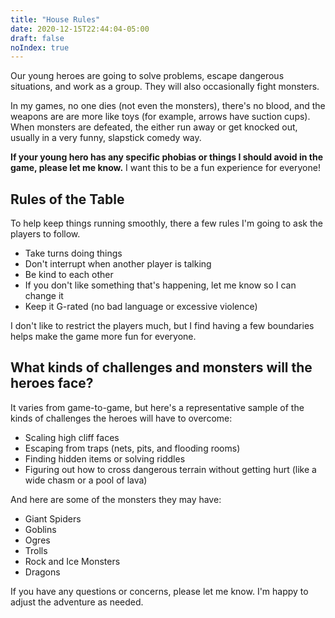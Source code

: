 ```yaml
---
title: "House Rules"
date: 2020-12-15T22:44:04-05:00
draft: false
noIndex: true
---
```


Our young heroes are going to solve problems, escape dangerous situations, and work as a group. They will also occasionally fight monsters.

In my games, no one dies (not even the monsters), there's no blood, and the weapons are are more like toys (for example, arrows have suction cups). When monsters are defeated, the either run away or get knocked out, usually in a very funny, slapstick comedy way.

**If your young hero has any specific phobias or things I should avoid in the game, please let me know.** I want this to be a fun experience for everyone!

## Rules of the Table

To help keep things running smoothly, there a few rules I'm going to ask the players to follow.

- Take turns doing things
- Don't interrupt when another player is talking
- Be kind to each other
- If you don't like something that's happening, let me know so I can change it
- Keep it G-rated (no bad language or excessive violence)

I don't like to restrict the players much, but I find having a few boundaries helps make the game more fun for everyone.

## What kinds of challenges and monsters will the heroes face?

It varies from game-to-game, but here's a representative sample of the kinds of challenges the heroes will have to overcome:

- Scaling high cliff faces
- Escaping from traps (nets, pits, and flooding rooms)
- Finding hidden items or solving riddles
- Figuring out how to cross dangerous terrain without getting hurt (like a wide chasm or a pool of lava)

And here are some of the monsters they may have:

- Giant Spiders
- Goblins
- Ogres
- Trolls
- Rock and Ice Monsters
- Dragons

If you have any questions or concerns, please let me know. I'm happy to adjust the adventure as needed.